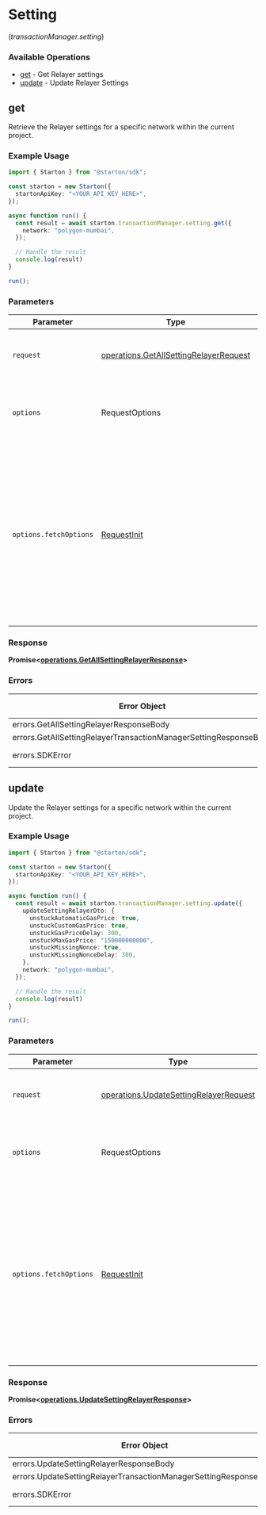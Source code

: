 # Setting
(*transactionManager.setting*)

### Available Operations

* [get](#get) - Get Relayer settings
* [update](#update) - Update Relayer Settings

## get

Retrieve the Relayer settings for a specific network within the current project.

### Example Usage

```typescript
import { Starton } from "@starton/sdk";

const starton = new Starton({
  startonApiKey: "<YOUR_API_KEY_HERE>",
});

async function run() {
  const result = await starton.transactionManager.setting.get({
    network: "polygon-mumbai",
  });

  // Handle the result
  console.log(result)
}

run();
```

### Parameters

| Parameter                                                                                                                                                                      | Type                                                                                                                                                                           | Required                                                                                                                                                                       | Description                                                                                                                                                                    |
| ------------------------------------------------------------------------------------------------------------------------------------------------------------------------------ | ------------------------------------------------------------------------------------------------------------------------------------------------------------------------------ | ------------------------------------------------------------------------------------------------------------------------------------------------------------------------------ | ------------------------------------------------------------------------------------------------------------------------------------------------------------------------------ |
| `request`                                                                                                                                                                      | [operations.GetAllSettingRelayerRequest](../../sdk/models/operations/getallsettingrelayerrequest.md)                                                                           | :heavy_check_mark:                                                                                                                                                             | The request object to use for the request.                                                                                                                                     |
| `options`                                                                                                                                                                      | RequestOptions                                                                                                                                                                 | :heavy_minus_sign:                                                                                                                                                             | Used to set various options for making HTTP requests.                                                                                                                          |
| `options.fetchOptions`                                                                                                                                                         | [RequestInit](https://developer.mozilla.org/en-US/docs/Web/API/Request/Request#options)                                                                                        | :heavy_minus_sign:                                                                                                                                                             | Options that are passed to the underlying HTTP request. This can be used to inject extra headers for examples. All `Request` options, except `method` and `body`, are allowed. |


### Response

**Promise<[operations.GetAllSettingRelayerResponse](../../sdk/models/operations/getallsettingrelayerresponse.md)>**
### Errors

| Error Object                                                     | Status Code                                                      | Content Type                                                     |
| ---------------------------------------------------------------- | ---------------------------------------------------------------- | ---------------------------------------------------------------- |
| errors.GetAllSettingRelayerResponseBody                          | 400                                                              | application/json                                                 |
| errors.GetAllSettingRelayerTransactionManagerSettingResponseBody | 404                                                              | application/json                                                 |
| errors.SDKError                                                  | 4xx-5xx                                                          | */*                                                              |

## update

Update the Relayer settings for a specific network within the current project.

### Example Usage

```typescript
import { Starton } from "@starton/sdk";

const starton = new Starton({
  startonApiKey: "<YOUR_API_KEY_HERE>",
});

async function run() {
  const result = await starton.transactionManager.setting.update({
    updateSettingRelayerDto: {
      unstuckAutomaticGasPrice: true,
      unstuckCustomGasPrice: true,
      unstuckGasPriceDelay: 300,
      unstuckMaxGasPrice: "150000000000",
      unstuckMissingNonce: true,
      unstuckMissingNonceDelay: 300,
    },
    network: "polygon-mumbai",
  });

  // Handle the result
  console.log(result)
}

run();
```

### Parameters

| Parameter                                                                                                                                                                      | Type                                                                                                                                                                           | Required                                                                                                                                                                       | Description                                                                                                                                                                    |
| ------------------------------------------------------------------------------------------------------------------------------------------------------------------------------ | ------------------------------------------------------------------------------------------------------------------------------------------------------------------------------ | ------------------------------------------------------------------------------------------------------------------------------------------------------------------------------ | ------------------------------------------------------------------------------------------------------------------------------------------------------------------------------ |
| `request`                                                                                                                                                                      | [operations.UpdateSettingRelayerRequest](../../sdk/models/operations/updatesettingrelayerrequest.md)                                                                           | :heavy_check_mark:                                                                                                                                                             | The request object to use for the request.                                                                                                                                     |
| `options`                                                                                                                                                                      | RequestOptions                                                                                                                                                                 | :heavy_minus_sign:                                                                                                                                                             | Used to set various options for making HTTP requests.                                                                                                                          |
| `options.fetchOptions`                                                                                                                                                         | [RequestInit](https://developer.mozilla.org/en-US/docs/Web/API/Request/Request#options)                                                                                        | :heavy_minus_sign:                                                                                                                                                             | Options that are passed to the underlying HTTP request. This can be used to inject extra headers for examples. All `Request` options, except `method` and `body`, are allowed. |


### Response

**Promise<[operations.UpdateSettingRelayerResponse](../../sdk/models/operations/updatesettingrelayerresponse.md)>**
### Errors

| Error Object                                                     | Status Code                                                      | Content Type                                                     |
| ---------------------------------------------------------------- | ---------------------------------------------------------------- | ---------------------------------------------------------------- |
| errors.UpdateSettingRelayerResponseBody                          | 400                                                              | application/json                                                 |
| errors.UpdateSettingRelayerTransactionManagerSettingResponseBody | 404                                                              | application/json                                                 |
| errors.SDKError                                                  | 4xx-5xx                                                          | */*                                                              |
